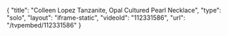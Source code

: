 {
    "title": "Colleen Lopez Tanzanite, Opal   Cultured Pearl Necklace",
    "type": "solo",
    "layout": "iframe-static",
    "videoId": "112331586",
    "url": "\/tvpembed\/112331586"
}